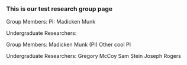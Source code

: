 ### This is our test research group page

Group Members: PI: Madicken Munk 

Undergraduate Researchers:

Group Members:
Madicken Munk (PI) 
Other cool PI

Undergraduate Researchers:
Gregory McCoy
Sam Stein
Joseph Rogers

